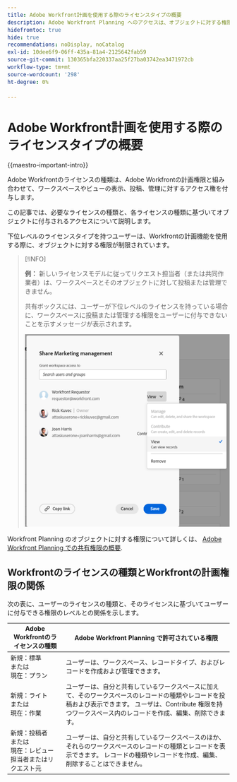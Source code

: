 ```yaml
---
title: Adobe Workfront計画を使用する際のライセンスタイプの概要
description: Adobe Workfront Planning へのアクセスは、オブジェクトに対する権限に加えて、ライセンスの種類によって異なります。
hidefromtoc: true
hide: true
recommendations: noDisplay, noCatalog
exl-id: 10dee6f9-06ff-435a-81a4-2125642fab59
source-git-commit: 130365bfa220337aa25f27ba03742ea3471972cb
workflow-type: tm+mt
source-wordcount: '298'
ht-degree: 0%

---
```


<!--update the metadata with real things when making this public; also update the description with something like this: Not all users in the organization have the same access and permissions to use Adobe Workfront plannint. This article describes the levels of access that users could have to Adobe Workfront planning. -->
<!--update the title and the metadata title if Workfront planning is NOT its own product - because the title is too generic for it being a Workfront capability-->

# Adobe Workfront計画を使用する際のライセンスタイプの概要

{{maestro-important-intro}}

Adobe Workfrontのライセンスの種類は、Adobe Workfrontの計画権限と組み合わせて、ワークスペースやビューの表示、投稿、管理に対するアクセス権を付与します。 <!--add more objects here when we can grant other object-specific permissions-->

この記事では、必要なライセンスの種類と、各ライセンスの種類に基づいてオブジェクトに付与されるアクセスについて説明します。

下位レベルのライセンスタイプを持つユーザーは、Workfrontの計画機能を使用する際に、オブジェクトに対する権限が制限されています。

>[!INFO]
>
>**例：** 新しいライセンスモデルに従ってリクエスト担当者（または共同作業者）は、ワークスペースとそのオブジェクトに対して投稿または管理できません。
>
>共有ボックスには、ユーザーが下位レベルのライセンスを持っている場合に、ワークスペースに投稿または管理する権限をユーザーに付与できないことを示すメッセージが表示されます。
>
>![](assets/permissions-grayed-out-for-requestor-user.png)


Workfront Planning のオブジェクトに対する権限について詳しくは、 [Adobe Workfront Planning での共有権限の概要](/help/quicksilver/maestro/access/sharing-permissions-overview.md).

## Workfrontのライセンスの種類とWorkfrontの計画権限の関係

次の表に、ユーザーのライセンスの種類と、そのライセンスに基づいてユーザーに付与できる権限のレベルとの関係を示します。


| Adobe Workfrontのライセンスの種類 | Adobe Workfront Planning で許可されている権限 |
|------------------------------------------------|-------------------------------------------------------------------------------------------------------------------------------------------------------------------------------|
| 新規：標準 <br> または <br>現在：プラン | ユーザーは、ワークスペース、レコードタイプ、およびレコードを作成および管理できます。 |
| 新規：ライト <br> または <br>現在：作業 | ユーザーは、自分と共有しているワークスペースに加えて、そのワークスペースのレコードの種類やレコードを投稿および表示できます。  ユーザは、Contribute 権限を持つワークスペース内のレコードを作成、編集、削除できます。 |
| 新規：投稿者 <br> または <br>現在：レビュー担当者またはリクエスト元 | ユーザーは、自分と共有しているワークスペースのほか、それらのワークスペースのレコードの種類とレコードを表示できます。 レコードの種類やレコードを作成、編集、削除することはできません。 |
